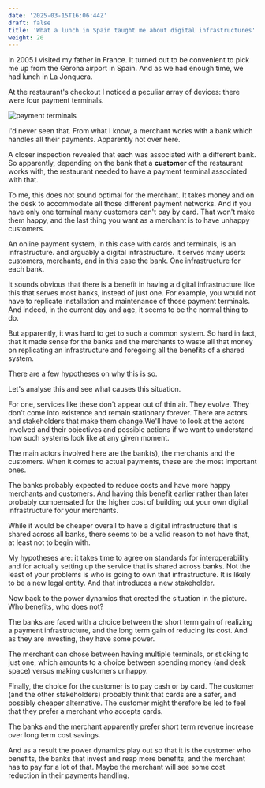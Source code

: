 ```yaml
---
date: '2025-03-15T16:06:44Z'
draft: false
title: 'What a lunch in Spain taught me about digital infrastructures'
weight: 20
---
```


In 2005 I visited my father in France. It turned out to be convenient to pick me up from the Gerona airport in Spain.
And as we had enough time, we had lunch in La Jonquera.

At the restaurant's checkout I noticed a peculiar array of devices: there were four payment terminals.

![payment terminals](payterminal-716603.jpg)

I'd never seen that. From what I know, a merchant works with a bank which handles all their payments. Apparently not over here.

A closer inspection revealed that each was associated with a different bank.
So apparently, depending on the bank that a **customer** of the restaurant works with, the restaurant needed to have a payment terminal associated with that.

To me, this does not sound optimal for the merchant. It takes money and on the desk to accommodate all those different payment networks. And if you have only one terminal many customers can't pay by card. That won't make them happy, and the last thing you want as a merchant is to have unhappy customers.

An online payment system, in this case with cards and terminals, is an infrastructure. and arguably a digital infrastructure. It serves many users: customers, merchants, and in this case the bank. One infrastructure for each bank.

It sounds obvious that there is a benefit in having a digital infrastructure like this that serves most banks, instead of just one. For example, you would not have to replicate installation and maintenance of those payment terminals. And indeed, in the current day and age, it seems to be the normal thing to do.

But apparently, it was hard to get to such a common system. So hard in fact, that it made sense for the banks and the merchants to waste all that money on replicating an infrastructure and foregoing all the benefits of a shared system.

There are a few hypotheses on why this is so.

Let's analyse this and see what causes this situation.

For one, services like these don't appear out of thin air. They evolve. They don't come into existence and remain stationary forever. There are actors and stakeholders that make them change.We'll have to look at the actors involved and their objectives and possible actions if we want to understand how such systems look like at any given moment.

The main actors involved here are the bank(s), the merchants and the customers. When it comes to actual payments, these are the most important ones.

The banks probably expected to reduce costs and have more happy merchants and customers. And having this benefit earlier rather than later probably compensated for the higher cost of building out your own digital infrastructure for your merchants.

While it would be cheaper overall to have a digital infrastructure that is shared across all banks, there seems to be a valid reason to not have that, at least not to begin with.

My hypotheses are: it takes time to agree on standards for interoperability and for actually setting up the service that is shared across banks. Not the least of your problems is who is going to own that infrastructure. It is likely to be a new legal entity. And that introduces a new stakeholder.

Now back to the power dynamics that created the situation in the picture. Who benefits, who does not?

The banks are faced with a choice between the short term gain of realizing a payment infrastructure, and the long term gain of reducing its cost. And as they are investing, they have some power.

The merchant can chose between having multiple terminals, or sticking to just one, which amounts to a choice between spending money (and desk space) versus making customers unhappy.

Finally, the choice for the customer is to pay cash or by card. The customer (and the other stakeholders) probably think that cards are a safer, and possibly cheaper alternative. The customer might therefore be led to feel that they prefer a merchant who accepts cards.

The banks and the merchant apparently prefer short term revenue increase over long term cost savings.

And as a result the power dynamics play out so that it is the customer who benefits, the banks that invest and reap more benefits, and the merchant has to pay for a lot of that. Maybe the merchant will see some cost reduction in their payments handling.
